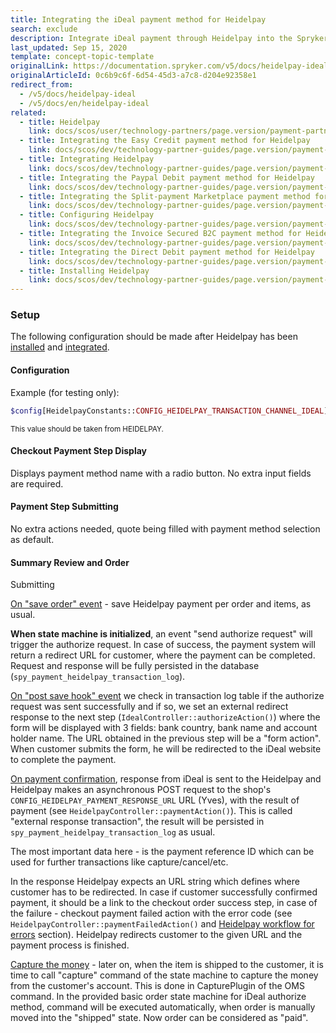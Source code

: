 ```yaml
---
title: Integrating the iDeal payment method for Heidelpay
search: exclude
description: Integrate iDeal payment through Heidelpay into the Spryker-based shop.
last_updated: Sep 15, 2020
template: concept-topic-template
originalLink: https://documentation.spryker.com/v5/docs/heidelpay-ideal
originalArticleId: 0c6b9c6f-6d54-45d3-a7c8-d204e92358e1
redirect_from:
  - /v5/docs/heidelpay-ideal
  - /v5/docs/en/heidelpay-ideal
related:
  - title: Heidelpay
    link: docs/scos/user/technology-partners/page.version/payment-partners/heidelpay.html
  - title: Integrating the Easy Credit payment method for Heidelpay
    link: docs/scos/dev/technology-partner-guides/page.version/payment-partners/heidelpay/integrating-payment-methods-for-heidelpay/integrating-the-easy-credit-payment-method-for-heidelpay.html
  - title: Integrating Heidelpay
    link: docs/scos/dev/technology-partner-guides/page.version/payment-partners/heidelpay/integrating-heidelpay.html
  - title: Integrating the Paypal Debit payment method for Heidelpay
    link: docs/scos/dev/technology-partner-guides/page.version/payment-partners/heidelpay/integrating-payment-methods-for-heidelpay/integrating-the-paypal-debit-payment-method-for-heidelpay.html
  - title: Integrating the Split-payment Marketplace payment method for Heidelpay
    link: docs/scos/dev/technology-partner-guides/page.version/payment-partners/heidelpay/integrating-payment-methods-for-heidelpay/integrating-the-split-payment-marketplace-payment-method-for-heidelpay.html
  - title: Configuring Heidelpay
    link: docs/scos/dev/technology-partner-guides/page.version/payment-partners/heidelpay/configuring-heidelpay.html
  - title: Integrating the Invoice Secured B2C payment method for Heidelpay
    link: docs/scos/dev/technology-partner-guides/page.version/payment-partners/heidelpay/integrating-payment-methods-for-heidelpay/integrating-the-invoice-secured-b2c-payment-method-for-heidelpay.html
  - title: Integrating the Direct Debit payment method for Heidelpay
    link: docs/scos/dev/technology-partner-guides/page.version/payment-partners/heidelpay/integrating-payment-methods-for-heidelpay/integrating-the-direct-debit-payment-method-for-heidelpay.html
  - title: Installing Heidelpay
    link: docs/scos/dev/technology-partner-guides/page.version/payment-partners/heidelpay/installing-heidelpay.html
---
```


### Setup

The following configuration should be made after Heidelpay has been [installed](/docs/scos/dev/technology-partner-guides/{{page.version}}/payment-partners/heidelpay/installing-heidelpay.html) and [integrated](/docs/scos/dev/technology-partner-guides/{{page.version}}/payment-partners/heidelpay/integrating-heidelpay.html).

#### Configuration

Example (for testing only):
```php
$config[HeidelpayConstants::CONFIG_HEIDELPAY_TRANSACTION_CHANNEL_IDEAL] = '31HA07BC8142C5A171744B56E61281E5';
```
<sub>This value should be taken from HEIDELPAY.</sub>

#### Checkout Payment Step Display

Displays payment method name with a radio button. No extra input fields are required.

#### Payment Step Submitting

No extra actions needed, quote being filled with payment method selection as default.

#### Summary Review and Order
 Submitting

<u>On "save order" event</u> - save Heidelpay payment per order and items, as usual.

<b>When state machine is initialized</b>, an event "send authorize request" will trigger the authorize request. In case of success, the payment system will return a redirect URL for customer, where the payment can be completed. Request and response will be fully persisted in the database (`spy_payment_heidelpay_transaction_log`). 

<u>On "post save hook" event</u> we check in  transaction log table if the authorize request was sent successfully and if so, we set an external redirect response to the next step (`IdealController::authorizeAction()`) where the form will be displayed with 3 fields: bank country, bank name and account holder name. The URL obtained in the previous step will be a "form action". When customer submits the form, he will be redirected to the iDeal website to complete the payment. 

<u>On payment confirmation</u>, response from iDeal is sent to the Heidelpay and Heidelpay makes an asynchronous POST request to the shop's `CONFIG_HEIDELPAY_PAYMENT_RESPONSE_URL` URL (Yves), with the result of payment (see `HeidelpayController::paymentAction()`). This is called "external response transaction", the result will be persisted in `spy_payment_heidelpay_transaction_log` as usual.

 The most important data here - is the payment reference ID which can be used for further transactions like capture/cancel/etc. 

In the response Heidelpay expects an URL string which defines where customer has to be redirected. In case if customer successfully confirmed payment, it should be a link to the checkout order success step, in case of the failure - checkout payment failed action with the error code (see `HeidelpayController::paymentFailedAction()` and [Heidelpay workflow for errors](/docs/scos/dev/technology-partner-guides/{{page.version}}/payment-partners/heidelpay/heidelpay-workflow-for-errors.html) section). Heidelpay redirects customer to the given URL and the payment process is finished. 

<u>Capture the money</u> - later on, when the item is shipped to the customer, it is time to call "capture" command of the state machine to capture the money from the customer's account. This is done in CapturePlugin of the OMS command. In the provided basic order state machine for iDeal authorize method, command will be executed automatically, when order is manually moved into the "shipped" state. Now order can be considered as "paid".
